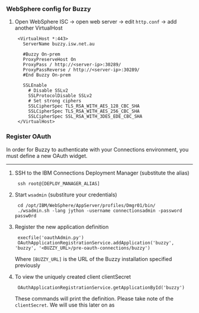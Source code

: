 
### WebSphere config for Buzzy

1. Open WebSphere ISC -> open web server -> edit `http.conf` -> add another VirtualHost

        <VirtualHost *:443>
          ServerName buzzy.isw.net.au

          #Buzzy On-prem
          ProxyPreserveHost On
          ProxyPass / http://<server-ip>:30289/
          ProxyPassReverse / http://<server-ip>:30289/
          #End Buzzy On-prem

          SSLEnable
            # Disable SSLv2
            SSLProtocolDisable SSLv2
            # Set strong ciphers
            SSLCipherSpec TLS_RSA_WITH_AES_128_CBC_SHA
            SSLCipherSpec TLS_RSA_WITH_AES_256_CBC_SHA
            SSLCipherSpec SSL_RSA_WITH_3DES_EDE_CBC_SHA
        </VirtualHost>

### Register OAuth

  In order for Buzzy to authenticate with your Connections environment, you must define a new OAuth widget.

  ---

  1. SSH to the IBM Connections Deployment Manager (substitute the alias)

          ssh root@[DEPLOY_MANAGER_ALIAS]

  1. Start `wsadmin` (substiture your credentials)

          cd /opt/IBM/WebSphere/AppServer/profiles/Dmgr01/bin/
          ./wsadmin.sh -lang jython -username connectionsadmin -password passw0rd

  1. Register the new application definition

          execfile('oauthAdmin.py')
          OAuthApplicationRegistrationService.addApplication('buzzy', 'buzzy', '<BUZZY_URL>/pre-oauth-connections/buzzy')

      Where `[BUZZY_URL]` is the URL of the Buzzy installation specified previously


  1. To view the uniquely created client clientSecret

          OAuthApplicationRegistrationService.getApplicationById('buzzy')


      These commands will print the definition. Please take note of the `clientSecret`.  We will use this later on as
